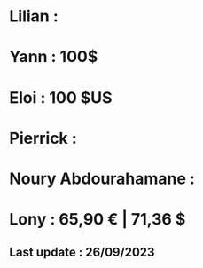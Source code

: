 # Lilian                : 
# Yann                  : 100$
# Eloi                  : 100 $US 
# Pierrick              : 
# Noury Abdourahamane   : 
# Lony                  : 65,90 € | 71,36 $

## Last update : 26/09/2023

